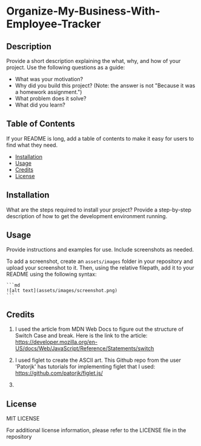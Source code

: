 # Organize-My-Business-With-Employee-Tracker

## Description

Provide a short description explaining the what, why, and how of your project. Use the following questions as a guide:

- What was your motivation?
- Why did you build this project? (Note: the answer is not "Because it was a homework assignment.")
- What problem does it solve?
- What did you learn?

## Table of Contents

If your README is long, add a table of contents to make it easy for users to find what they need.

- [Installation](#installation)
- [Usage](#usage)
- [Credits](#credits)
- [License](#license)

## Installation

What are the steps required to install your project? Provide a step-by-step description of how to get the development environment running.

## Usage

Provide instructions and examples for use. Include screenshots as needed.

To add a screenshot, create an `assets/images` folder in your repository and upload your screenshot to it. Then, using the relative filepath, add it to your README using the following syntax:

    ```md
    ![alt text](assets/images/screenshot.png)
    ```

## Credits

1. I used the article from MDN Web Docs to figure out the structure of Switch Case and break.  Here is the link to the article: https://developer.mozilla.org/en-US/docs/Web/JavaScript/Reference/Statements/switch 

2. I used figlet to create the ASCII art.  This Github repo from the user 'Patorjk' has tutorials for implementing figlet that I used: https://github.com/patorjk/figlet.js/ 

3.

## License

MIT LICENSE

For additional license information, please refer to the LICENSE file in the repository